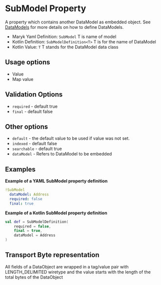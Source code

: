 # SubModel Property
A property which contains another DataModel as embedded object. See 
[DataModels](../../datamodel.md) for more details on how to define DataModels.

- Maryk Yaml Definition: `SubModel` T is name of model
- Kotlin Definition: `SubModelDefinition<T>` T is for the name of DataModel
- Kotlin Value: `T` T stands for the DataModel data class 

## Usage options
- Value
- Map value

## Validation Options
- `required` - default true
- `final` - default false

## Other options
- `default` - the default value to be used if value was not set.
- `indexed` - default false
- `searchable` - default true
- `dataModel` - Refers to DataModel to be embedded

## Examples

**Example of a YAML SubModel property definition**
```yaml
!SubModel
  dataModel: Address
  required: false
  final: true
```

**Example of a Kotlin SubModel property definition**
```kotlin
val def = SubModelDefinition(
    required = false,
    final = true,
    dataModel = Address
)
```

## Transport Byte representation
All fields of a DataObject are wrapped in a tag/value pair with LENGTH_DELIMITED
wiretype and the value starts with the length of the total bytes of the DataObject
